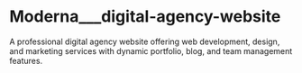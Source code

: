 # Moderna___digital-agency-website
A professional digital agency website offering web development, design, and marketing services with dynamic portfolio, blog, and team management features.
